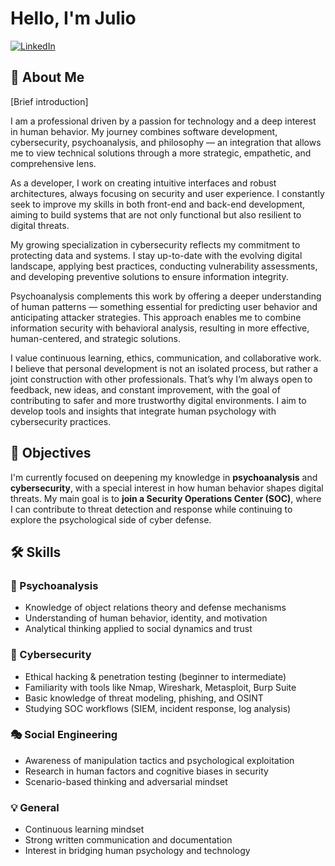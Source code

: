 # Hello, I'm Julio
<a href="https://www.linkedin.com/in/julio-melgaco-a80aa7277" target="_blank">
  <img src="https://img.shields.io/badge/LinkedIn-Connect-blue?style=for-the-badge&logo=linkedin" alt="LinkedIn">
</a>

## 👋 About Me
[Brief introduction]

I am a professional driven by a passion for technology and a deep interest in human behavior. My journey combines software development, cybersecurity, psychoanalysis, and philosophy — an integration that allows me to view technical solutions through a more strategic, empathetic, and comprehensive lens.

As a developer, I work on creating intuitive interfaces and robust architectures, always focusing on security and user experience. I constantly seek to improve my skills in both front-end and back-end development, aiming to build systems that are not only functional but also resilient to digital threats.

My growing specialization in cybersecurity reflects my commitment to protecting data and systems. I stay up-to-date with the evolving digital landscape, applying best practices, conducting vulnerability assessments, and developing preventive solutions to ensure information integrity.

Psychoanalysis complements this work by offering a deeper understanding of human patterns — something essential for predicting user behavior and anticipating attacker strategies. This approach enables me to combine information security with behavioral analysis, resulting in more effective, human-centered, and strategic solutions.

I value continuous learning, ethics, communication, and collaborative work. I believe that personal development is not an isolated process, but rather a joint construction with other professionals. That’s why I’m always open to feedback, new ideas, and constant improvement, with the goal of contributing to safer and more trustworthy digital environments. 
I aim to develop tools and insights that integrate human psychology with cybersecurity practices.

## 🎯 Objectives

I'm currently focused on deepening my knowledge in **psychoanalysis** and **cybersecurity**, with a special interest in how human behavior shapes digital threats.
My main goal is to **join a Security Operations Center (SOC)**, where I can contribute to threat detection and response while continuing to explore the psychological side of cyber defense.

## 🛠️ Skills

### 🧠 Psychoanalysis
- Knowledge of object relations theory and defense mechanisms
- Understanding of human behavior, identity, and motivation
- Analytical thinking applied to social dynamics and trust

### 🔐 Cybersecurity
- Ethical hacking & penetration testing (beginner to intermediate)
- Familiarity with tools like Nmap, Wireshark, Metasploit, Burp Suite
- Basic knowledge of threat modeling, phishing, and OSINT
- Studying SOC workflows (SIEM, incident response, log analysis)

### 🎭 Social Engineering
- Awareness of manipulation tactics and psychological exploitation
- Research in human factors and cognitive biases in security
- Scenario-based thinking and adversarial mindset

### 💡 General
- Continuous learning mindset
- Strong written communication and documentation
- Interest in bridging human psychology and technology



